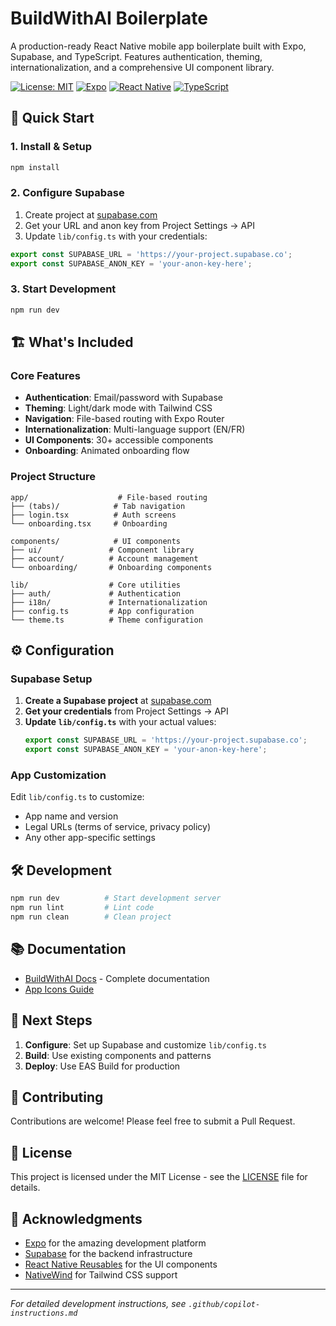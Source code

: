 # BuildWithAI Boilerplate

A production-ready React Native mobile app boilerplate built with Expo, Supabase, and TypeScript. Features authentication, theming, internationalization, and a comprehensive UI component library.

[![License: MIT](https://img.shields.io/badge/License-MIT-yellow.svg)](https://opensource.org/licenses/MIT)
[![Expo](https://img.shields.io/badge/Expo-000020?style=flat&logo=expo&logoColor=white)](https://expo.dev/)
[![React Native](https://img.shields.io/badge/React_Native-20232A?style=flat&logo=react&logoColor=61DAFB)](https://reactnative.dev/)
[![TypeScript](https://img.shields.io/badge/TypeScript-007ACC?style=flat&logo=typescript&logoColor=white)](https://www.typescriptlang.org/)

## 🚀 Quick Start

### 1. Install & Setup
```bash
npm install
```

### 2. Configure Supabase
1. Create project at [supabase.com](https://supabase.com)
2. Get your URL and anon key from Project Settings → API
3. Update `lib/config.ts` with your credentials:
```typescript
export const SUPABASE_URL = 'https://your-project.supabase.co';
export const SUPABASE_ANON_KEY = 'your-anon-key-here';
```

### 3. Start Development
```bash
npm run dev
```

## 🏗️ What's Included

### Core Features
- **Authentication**: Email/password with Supabase
- **Theming**: Light/dark mode with Tailwind CSS
- **Navigation**: File-based routing with Expo Router
- **Internationalization**: Multi-language support (EN/FR)
- **UI Components**: 30+ accessible components
- **Onboarding**: Animated onboarding flow

### Project Structure
```
app/                    # File-based routing
├── (tabs)/            # Tab navigation
├── login.tsx          # Auth screens
└── onboarding.tsx     # Onboarding

components/            # UI components
├── ui/               # Component library
├── account/          # Account management
└── onboarding/       # Onboarding components

lib/                  # Core utilities
├── auth/             # Authentication
├── i18n/             # Internationalization
├── config.ts         # App configuration
└── theme.ts          # Theme configuration
```

## ⚙️ Configuration

### Supabase Setup
1. **Create a Supabase project** at [supabase.com](https://supabase.com)
2. **Get your credentials** from Project Settings → API
3. **Update `lib/config.ts`** with your actual values:
   ```typescript
   export const SUPABASE_URL = 'https://your-project.supabase.co';
   export const SUPABASE_ANON_KEY = 'your-anon-key-here';
   ```

### App Customization
Edit `lib/config.ts` to customize:
- App name and version
- Legal URLs (terms of service, privacy policy)
- Any other app-specific settings

## 🛠️ Development

```bash
npm run dev          # Start development server
npm run lint         # Lint code
npm run clean        # Clean project
```

## 📚 Documentation

- [BuildWithAI Docs](https://docs.buildwithai.io/) - Complete documentation
- [App Icons Guide](https://docs.buildwithai.io/features/app-icons-guide)

## 🎯 Next Steps

1. **Configure**: Set up Supabase and customize `lib/config.ts`
2. **Build**: Use existing components and patterns
3. **Deploy**: Use EAS Build for production

## 🤝 Contributing

Contributions are welcome! Please feel free to submit a Pull Request.

## 📄 License

This project is licensed under the MIT License - see the [LICENSE](LICENSE) file for details.

## 🙏 Acknowledgments

- [Expo](https://expo.dev/) for the amazing development platform
- [Supabase](https://supabase.com/) for the backend infrastructure
- [React Native Reusables](https://reactnativereusables.com/) for the UI components
- [NativeWind](https://www.nativewind.dev/) for Tailwind CSS support

---

*For detailed development instructions, see `.github/copilot-instructions.md`*